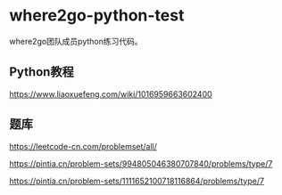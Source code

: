 # where2go-python-test

where2go团队成员python练习代码。

## Python教程

https://www.liaoxuefeng.com/wiki/1016959663602400

## 题库
  
https://leetcode-cn.com/problemset/all/


https://pintia.cn/problem-sets/994805046380707840/problems/type/7

https://pintia.cn/problem-sets/1111652100718116864/problems/type/7

